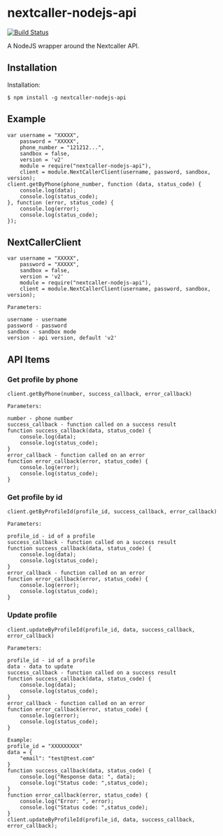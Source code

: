 nextcaller-nodejs-api
=====================

[![Build Status](https://travis-ci.org/Nextcaller/nextcaller-nodejs-api.svg?branch=master)](https://travis-ci.org/Nextcaller/nextcaller-nodejs-api)

A NodeJS wrapper around the Nextcaller API.

Installation
------------

Installation:

    $ npm install -g nextcaller-nodejs-api

Example
-------

    var username = "XXXXX",
        password = "XXXXX",
        phone_number = "121212...",
        sandbox = false,
        version = 'v2'
        module = require("nextcaller-nodejs-api"),
        client = module.NextCallerClient(username, password, sandbox, version);
    client.getByPhone(phone_number, function (data, status_code) {
        console.log(data);
        console.log(status_code);
    }, function (error, status_code) {
        console.log(error);
        console.log(status_code);
    });


NextCallerClient
-----------------

    var username = "XXXXX",
        password = "XXXXX",
        sandbox = false,
        version = 'v2'
        module = require("nextcaller-nodejs-api"),
        client = module.NextCallerClient(username, password, sandbox, version);

    Parameters:

    username - username
    password - password
    sandbox - sandbox mode
    version - api version, default 'v2'


API Items
-------------

### Get profile by phone ###

    client.getByPhone(number, success_callback, error_callback)
    
    Parameters:
    
    number - phone number
    success_callback - function called on a success result
    function success_callback(data, status_code) {
        console.log(data);
        console.log(status_code);
    }
    error_callback - function called on an error
    function error_callback(error, status_code) {
        console.log(error);
        console.log(status_code);
    }

### Get profile by id ###

    client.getByProfileId(profile_id, success_callback, error_callback)
    
    Parameters:
    
    profile_id - id of a profile
    success_callback - function called on a success result
    function success_callback(data, status_code) {
        console.log(data);
        console.log(status_code);
    }
    error_callback - function called on an error
    function error_callback(error, status_code) {
        console.log(error);
        console.log(status_code);
    }

### Update profile ###

    client.updateByProfileId(profile_id, data, success_callback, error_callback)
    
    Parameters:
    
    profile_id - id of a profile
    data - data to update
    success_callback - function called on a success result
    function success_callback(data, status_code) {
        console.log(data);
        console.log(status_code);
    }
    error_callback - function called on an error
    function error_callback(error, status_code) {
        console.log(error);
        console.log(status_code);
    }

    Example:
    profile_id = "XXXXXXXXX" 
    data = {
        "email": "test@test.com"
    }
    function success_callback(data, status_code) {
        console.log("Response data: ", data);
        console.log("Status code: ",status_code);
    }
    function error_callback(error, status_code) {
        console.log("Error: ", error);
        console.log("Status code: ",status_code);
    }
    client.updateByProfileId(profile_id, data, success_callback, error_callback);
